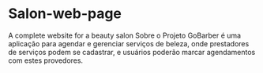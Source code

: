 # Salon-web-page
A complete website for a beauty salon
Sobre o Projeto
GoBarber é uma aplicação para agendar e gerenciar serviços de beleza, onde prestadores de serviços podem se cadastrar, e usuários poderão marcar agendamentos com estes provedores.

